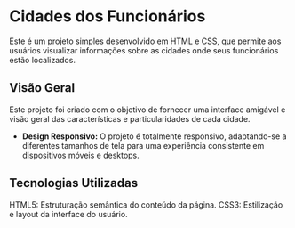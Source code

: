 # Cidades dos Funcionários

Este é um projeto simples desenvolvido em HTML e CSS, que permite aos usuários visualizar informações sobre as cidades onde seus funcionários estão localizados.

## Visão Geral

Este projeto foi criado com o objetivo de fornecer uma interface amigável e visão geral das características e particularidades de cada cidade.

- **Design Responsivo:** O projeto é totalmente responsivo, adaptando-se a diferentes tamanhos de tela para uma experiência consistente em dispositivos móveis e desktops.

## Tecnologias Utilizadas

HTML5: Estruturação semântica do conteúdo da página.
CSS3: Estilização e layout da interface do usuário.
